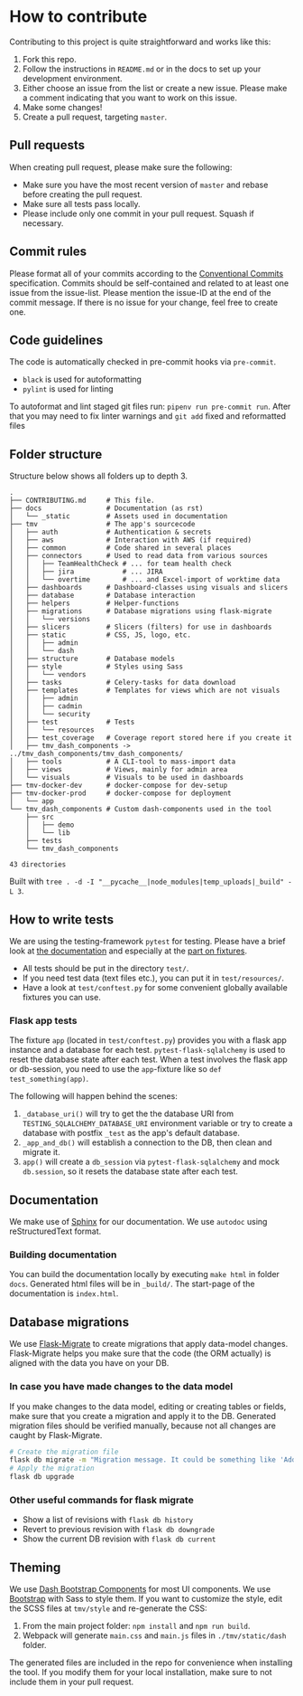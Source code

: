 # How to contribute

Contributing to this project is quite straightforward and works like this:

1. Fork this repo.
1. Follow the instructions in `README.md` or in the docs to set up your development environment.
1. Either choose an issue from the list or create a new issue. Please make a comment indicating that you want to work on this issue.
1. Make some changes!
1. Create a pull request, targeting `master`.

## Pull requests

When creating pull request, please make sure the following:

- Make sure you have the most recent version of `master` and rebase before creating the pull request.
- Make sure all tests pass locally.
- Please include only one commit in your pull request. Squash if necessary.

## Commit rules

Please format all of your commits according to the [Conventional Commits](https://www.conventionalcommits.org/) specification. Commits should be self-contained and related to at least one issue from the issue-list. Please mention the issue-ID at the end of the commit message. If there is no issue for your change, feel free to create one.

## Code guidelines

The code is automatically checked in pre-commit hooks via `pre-commit`.

- `black` is used for autoformatting
- `pylint` is used for linting

To autoformat and lint staged git files run: `pipenv run pre-commit run`. After that you may need to fix linter warnings and `git add` fixed and reformatted files

## Folder structure

Structure below shows all folders up to depth 3.

```text
.
├── CONTRIBUTING.md     # This file.
├── docs                # Documentation (as rst)
│   └── _static         # Assets used in documentation
├── tmv                 # The app's sourcecode
│   ├── auth            # Authentication & secrets
│   ├── aws             # Interaction with AWS (if required)
│   ├── common          # Code shared in several places
│   ├── connectors      # Used to read data from various sources
│   │   ├── TeamHealthCheck # ... for team health check
│   │   ├── jira            # ... JIRA
│   │   └── overtime        # ... and Excel-import of worktime data
│   ├── dashboards      # Dashboard-classes using visuals and slicers
│   ├── database        # Database interaction
│   ├── helpers         # Helper-functions
│   ├── migrations      # Database migrations using flask-migrate
│   │   └── versions
│   ├── slicers         # Slicers (filters) for use in dashboards
│   ├── static          # CSS, JS, logo, etc.
│   │   ├── admin
│   │   └── dash
│   ├── structure       # Database models
│   ├── style           # Styles using Sass
│   │   └── vendors
│   ├── tasks           # Celery-tasks for data download
│   ├── templates       # Templates for views which are not visuals
│   │   ├── admin
│   │   ├── cadmin
│   │   └── security
│   ├── test            # Tests
│   │   └── resources
│   ├── test_coverage   # Coverage report stored here if you create it
│   ├── tmv_dash_components -> ../tmv_dash_components/tmv_dash_components/
│   ├── tools           # A CLI-tool to mass-import data
│   ├── views           # Views, mainly for admin area
│   └── visuals         # Visuals to be used in dashboards
├── tmv-docker-dev      # docker-compose for dev-setup
├── tmv-docker-prod     # docker-compose for deployment
│   └── app
└── tmv_dash_components # Custom dash-components used in the tool
    ├── src
    │   ├── demo
    │   └── lib
    ├── tests
    └── tmv_dash_components

43 directories
```

Built with `tree . -d -I "__pycache__|node_modules|temp_uploads|_build" -L 3`.

## How to write tests

We are using the testing-framework `pytest` for testing. Please have a brief look at [the documentation](https://docs.pytest.org/en/latest/) and especially at the [part on fixtures](https://docs.pytest.org/en/latest/fixture.html).

- All tests should be put in the directory `test/`.
- If you need test data (text files etc.), you can put it in `test/resources/`.
- Have a look at `test/conftest.py` for some convenient globally available fixtures you can use.

### Flask app tests

The fixture `app` (located in `test/conftest.py`) provides you with a flask app instance and a database for each test. `pytest-flask-sqlalchemy` is used to reset the database state after each test. When a test involves the flask app or db-session, you need to use the `app`-fixture like so `def test_something(app)`.

The following will happen behind the scenes:

1. `_database_uri()` will try to get the the database URI from `TESTING_SQLALCHEMY_DATABASE_URI` environment variable or try to create a database with postfix `_test` as the app's default database.
1. `_app_and_db()` will establish a connection to the DB, then clean and migrate it.
1. `app()` will create a `db_session` via `pytest-flask-sqlalchemy` and mock `db.session`, so it resets the database state after each test.

## Documentation

We make use of [Sphinx](https://www.sphinx-doc.org/en/master/) for our documentation. We use `autodoc` using reStructuredText format.

### Building documentation

You can build the documentation locally by executing `make html` in folder `docs`. Generated html files will be in `_build/`. The start-page of the documentation is `index.html`.

## Database migrations

We use [Flask-Migrate](https://flask-migrate.readthedocs.io/en/latest/) to create migrations that apply data-model changes. Flask-Migrate helps you make sure that the code (the ORM actually) is aligned with the data you have on your DB.

### In case you have made changes to the data model

If you make changes to the data model, editing or creating tables or fields, make sure that you create a migration and apply it to the DB. Generated migration files should be verified manually, because not all changes are caught by Flask-Migrate.

```sh
# Create the migration file
flask db migrate -m "Migration message. It could be something like 'Added name field'"
# Apply the migration
flask db upgrade
```

### Other useful commands for flask migrate

- Show a list of revisions with `flask db history`
- Revert to previous revision with `flask db downgrade`
- Show the current DB revision with `flask db current`

## Theming

We use [Dash Bootstrap Components](https://dash-bootstrap-components.opensource.faculty.ai/) for most UI components.
We use [Bootstrap](https://getbootstrap.com/) with Sass to style them.
If you want to customize the style, edit the SCSS files at `tmv/style` and re-generate the CSS:

1. From the main project folder: `npm install` and `npm run build`.
1. Webpack will generate `main.css` and `main.js` files in `./tmv/static/dash` folder.

The generated files are included in the repo for convenience when installing the tool. If you modify them for your local installation, make sure to not include them in your pull request.
